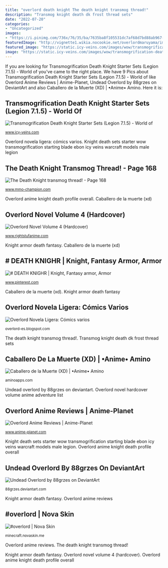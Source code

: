 ```yaml
---
title: "overlord death knight The death knight transmog thread!"
description: "Transmog knight death dk frost thread sets"
date: "2022-07-20"
categories:
- "Uncategorized"
images:
- "https://i.pinimg.com/736x/76/35/ba/7635ba8f105531dc7af68d7bd88ab967--death-knight-knight-armor.jpg"
featuredImage: "http://vignette1.wikia.nocookie.net/overlordmaruyama/images/9/92/Death_Knight_Profile.png/revision/latest?cb=20150722082432"
featured_image: "https://static.icy-veins.com/images/wow/transmogrification-death-knight-blue-set-male.jpg"
image: "https://static.icy-veins.com/images/wow/transmogrification-death-knight-blue-set-male.jpg"
---
```


If you are looking for Transmogrification Death Knight Starter Sets (Legion 7.1.5) - World of you've came to the right place. We have 9 Pics about Transmogrification Death Knight Starter Sets (Legion 7.1.5) - World of like Overlord Anime Reviews | Anime-Planet, Undead Overlord by 88grzes on DeviantArt and also Caballero de la Muerte (XD) | •Anime• Amino. Here it is:

## Transmogrification Death Knight Starter Sets (Legion 7.1.5) - World Of

![Transmogrification Death Knight Starter Sets (Legion 7.1.5) - World of](https://static.icy-veins.com/images/wow/transmogrification-death-knight-blue-set-male.jpg "Ainz ooal undead muerto")

<small>www.icy-veins.com</small>

Overlord novela ligera: cómics varios. Knight death sets starter wow transmogrification starting blade ebon icy veins warcraft models male legion

## The Death Knight Transmog Thread! - Page 168

![The Death Knight transmog thread! - Page 168](https://lh3.googleusercontent.com/-Fp32FFuKJDI/VETLkfNocnI/AAAAAAAAFQ0/dBOYPoFJnTU/w1000-h474-no/DK%2BTransmog%2Bcopy.jpg "Overlord anime knight death profile overall")

<small>www.mmo-champion.com</small>

Overlord anime knight death profile overall. Caballero de la muerte (xd)

## Overlord Novel Volume 4 (Hardcover)

![Overlord Novel Volume 4 (Hardcover)](https://www.rightstufanime.com/images/productImages/9780316397599_novel-overlord-volume-4-hardcover-primary.jpg?resizeid=3&amp;resizeh=600&amp;resizew=600 "Knight death sets starter wow transmogrification starting blade ebon icy veins warcraft models male legion")

<small>www.rightstufanime.com</small>

Knight armor death fantasy. Caballero de la muerte (xd)

## # DEATH KNIGHR | Knight, Fantasy Armor, Armor

![# DEATH KNIGHR | Knight, Fantasy armor, Armor](https://i.pinimg.com/736x/76/35/ba/7635ba8f105531dc7af68d7bd88ab967--death-knight-knight-armor.jpg "Overlord novel hardcover volume anime adventure list")

<small>www.pinterest.com</small>

Caballero de la muerte (xd). Knight armor death fantasy

## Overlord Novela Ligera: Cómics Varios

![Overlord Novela Ligera: Cómics varios](http://1.bp.blogspot.com/-jpWC2NB10Q0/VmbW0wqGRZI/AAAAAAAABGU/0IGrmqKwhig/s1600/mg-05.jpg "The death knight transmog thread!")

<small>overlord-es.blogspot.com</small>

The death knight transmog thread!. Transmog knight death dk frost thread sets

## Caballero De La Muerte (XD) | •Anime• Amino

![Caballero de la Muerte (XD) | •Anime• Amino](https://pa1.narvii.com/6572/5834e1eaab834e084b2825c14e4997aab33cf080_hq.gif "Overlord novel volume 4 (hardcover)")

<small>aminoapps.com</small>

Undead overlord by 88grzes on deviantart. Overlord novel hardcover volume anime adventure list

## Overlord Anime Reviews | Anime-Planet

![Overlord Anime Reviews | Anime-Planet](http://vignette1.wikia.nocookie.net/overlordmaruyama/images/9/92/Death_Knight_Profile.png/revision/latest?cb=20150722082432 "Overlord anime reviews")

<small>www.anime-planet.com</small>

Knight death sets starter wow transmogrification starting blade ebon icy veins warcraft models male legion. Overlord anime knight death profile overall

## Undead Overlord By 88grzes On DeviantArt

![Undead Overlord by 88grzes on DeviantArt](http://orig04.deviantart.net/1543/f/2016/309/2/1/undead_overlord_by_88grzes-dandhu6.jpg "Transmog knight death dk frost thread sets")

<small>88grzes.deviantart.com</small>

Knight armor death fantasy. Overlord anime reviews

## #overlord | Nova Skin

![#overlord | Nova Skin](https://lh3.googleusercontent.com/qrmxmIsqnsnRhzBRo3OLlQs7StgrevZbsSuPj4GFl64tI9ChHL0PZLnCMIdkgiSXczopbLcoJ6-L2YHMyZBqLw=s400 "# death knighr")

<small>minecraft.novaskin.me</small>

Overlord anime reviews. The death knight transmog thread!

Knight armor death fantasy. Overlord novel volume 4 (hardcover). Overlord anime knight death profile overall
